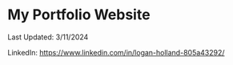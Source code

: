 # My Portfolio Website

Last Updated: 3/11/2024

LinkedIn: https://www.linkedin.com/in/logan-holland-805a43292/
